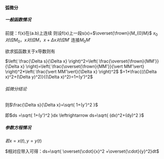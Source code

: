 #### 弧微分

##### 一般函数情况
前提：f(x)在(a.b)上连续
则设f(x)上一段s(x)=$\overset{\frown}{M_{0}M}$
$x_{0}对应M_{0}，x对应M，x+\Delta x对应M'$
连接$M_{0}M'$

欲求弧函数关于x导数则有

$\left( \frac{\Delta s}{\Delta x} \right)^2=\left( \frac{\overset{\frown}{MM'}}{\Delta x} \right)=\left( \frac{\overset{\frown}{MM'}}{\vert MM'\vert} \right)^2*\left( \frac{\vert MM'\vert}{\Delta x} \right)^2$
$=1*\frac{((\Delta x)^2+(\Delta y)^2)}{(\Delta x)^2}=1+(y')^2$

###### 弧微分结论
则$\frac{\Delta s}{\Delta x}=\sqrt{ 1+(y')^2 }$

即$ds =\sqrt{ 1+(y')^2 }dx \leftrightarrow ds=\sqrt{ (dx)^2+(dy)^2 }$

##### 参数方程情况
$若x=x(t),y=y(t)$

$相对应带入可得：ds=\sqrt{ \overset{\cdot}{x}^2 +\overset{\cdot}{y}^2}dt$






